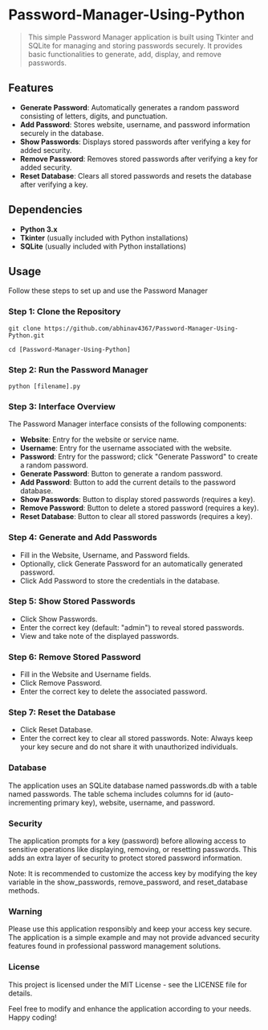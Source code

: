 # Password-Manager-Using-Python
> This simple Password Manager application is built using Tkinter and SQLite for managing and storing passwords securely. It provides basic functionalities to generate, add, display, and remove passwords.

## Features
- **Generate Password**: Automatically generates a random password consisting of letters, digits, and punctuation.
- **Add Password**: Stores website, username, and password information securely in the database.
- **Show Passwords**: Displays stored passwords after verifying a key for added security.
- **Remove Password**: Removes stored passwords after verifying a key for added security.
- **Reset Database**: Clears all stored passwords and resets the database after verifying a key.

## Dependencies
- **Python 3.x**
- **Tkinter** (usually included with Python installations)
- **SQLite** (usually included with Python installations)

## Usage
Follow these steps to set up and use the Password Manager
### **Step 1: Clone the Repository**
```
git clone https://github.com/abhinav4367/Password-Manager-Using-Python.git
```
```
cd [Password-Manager-Using-Python]
```
### **Step 2: Run the Password Manager**
```
python [filename].py
```
### **Step 3: Interface Overview**
The Password Manager interface consists of the following components:

- **Website**: Entry for the website or service name.
- **Username**: Entry for the username associated with the website.
- **Password**: Entry for the password; click "Generate Password" to create a random password.
- **Generate Password**: Button to generate a random password.
- **Add Password**: Button to add the current details to the password database.
- **Show Passwords**: Button to display stored passwords (requires a key).
- **Remove Password**: Button to delete a stored password (requires a key).
- **Reset Database**: Button to clear all stored passwords (requires a key).
### **Step 4: Generate and Add Passwords**
- Fill in the Website, Username, and Password fields.
- Optionally, click Generate Password for an automatically generated password.
- Click Add Password to store the credentials in the database.
### **Step 5: Show Stored Passwords**
- Click Show Passwords.
- Enter the correct key (default: "admin") to reveal stored passwords.
- View and take note of the displayed passwords.
### **Step 6: Remove Stored Password**
- Fill in the Website and Username fields.
- Click Remove Password.
- Enter the correct key to delete the associated password.
### **Step 7: Reset the Database**
- Click Reset Database.
- Enter the correct key to clear all stored passwords.
Note: Always keep your key secure and do not share it with unauthorized individuals.

### Database
The application uses an SQLite database named passwords.db with a table named passwords. The table schema includes columns for id (auto-incrementing primary key), website, username, and password.

### Security
The application prompts for a key (password) before allowing access to sensitive operations like displaying, removing, or resetting passwords. This adds an extra layer of security to protect stored password information.

Note: It is recommended to customize the access key by modifying the key variable in the show_passwords, remove_password, and reset_database methods.

### Warning
Please use this application responsibly and keep your access key secure. The application is a simple example and may not provide advanced security features found in professional password management solutions.

### License
This project is licensed under the MIT License - see the LICENSE file for details.

Feel free to modify and enhance the application according to your needs. Happy coding!

